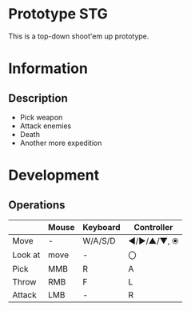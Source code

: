 # Prototype STG

This is a top-down shoot'em up prototype.

# Information

## Description

* Pick weapon
* Attack enemies
* Death
* Another more expedition

# Development

## Operations

| | Mouse | Keyboard | Controller |
|---|---|---|---|
| Move | - | W/A/S/D | ◄/►/▲/▼, ⦿ |
| Look at | move | - | 〇 |
| Pick | MMB | R | A |
| Throw | RMB | F | L |
| Attack | LMB | - | R |
